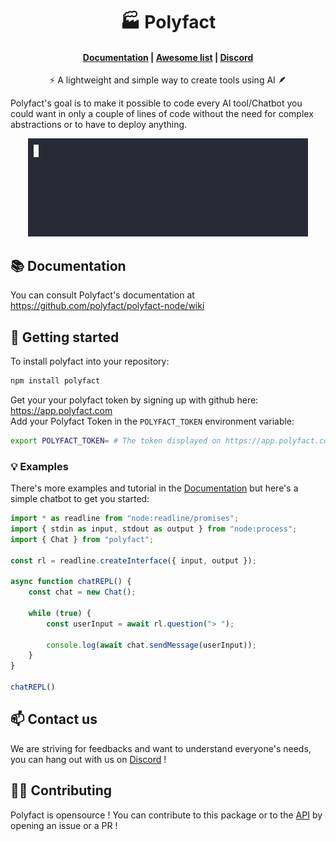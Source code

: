 <h1 align="center">🏭 Polyfact</h1>

<h4 align="center">
    <a href="https://github.com/polyfact/polyfact-node/wiki">Documentation</a> |
    <a href="https://github.com/polyfact/awesome-polyfact">Awesome list</a> |
    <a href="https://discord.gg/8mkBfDXNTM">Discord</a>
</h4>

<p align="center">⚡ A lightweight and simple way to create tools using AI 🪶</p>

Polyfact's goal is to make it possible to code every AI tool/Chatbot you could want in only a couple of lines of code without the need for complex abstractions or to have to deploy anything.

<p align="center"><img src="demo.gif" /></p>

## 📚 Documentation

You can consult Polyfact's documentation at https://github.com/polyfact/polyfact-node/wiki

## 🚀 Getting started

To install polyfact into your repository:

```bash
npm install polyfact
```

Get your your polyfact token by signing up with github here: https://app.polyfact.com<br/>
Add your Polyfact Token in the `POLYFACT_TOKEN` environment variable:

```bash
export POLYFACT_TOKEN= # The token displayed on https://app.polyfact.com
```

### 💡 Examples

There's more examples and tutorial in the [Documentation](https://github.com/polyfact/polyfact-node/wiki) but here's a simple chatbot to get you started:

```js
import * as readline from "node:readline/promises";
import { stdin as input, stdout as output } from "node:process";
import { Chat } from "polyfact";

const rl = readline.createInterface({ input, output });

async function chatREPL() {
    const chat = new Chat();

    while (true) {
        const userInput = await rl.question("> ");

        console.log(await chat.sendMessage(userInput));
    }
}

chatREPL()
```

## 📫 Contact us

We are striving for feedbacks and want to understand everyone's needs, you can hang out with us on [Discord](https://discord.gg/8mkBfDXNTM) !

## 🧑‍💻 Contributing

Polyfact is opensource ! You can contribute to this package or to the [API](https://github.com/polyfact/polyfact-api-go) by opening an issue or a PR !
